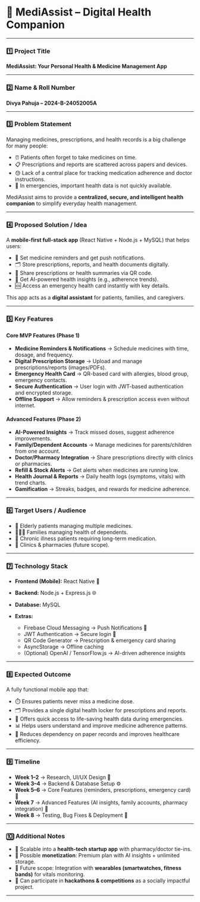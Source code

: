 # 🏥 MediAssist – Digital Health Companion

---

### 1️⃣ Project Title

**MediAssist: Your Personal Health & Medicine Management App**

---

### 2️⃣ Name & Roll Number

**Divya Pahuja – 2024-B-24052005A**

---

### 3️⃣ Problem Statement

Managing medicines, prescriptions, and health records is a big challenge for many people:

* ⏰ Patients often forget to take medicines on time.
* 📋 Prescriptions and reports are scattered across papers and devices.
* 😓 Lack of a central place for tracking medication adherence and doctor instructions.
* 🚨 In emergencies, important health data is not quickly available.

MediAssist aims to provide a **centralized, secure, and intelligent health companion** to simplify everyday health management.

---

### 4️⃣ Proposed Solution / Idea

A **mobile-first full-stack app** (React Native + Node.js + MySQL) that helps users:

* 📲 Set medicine reminders and get push notifications.
* 🗂️ Store prescriptions, reports, and health documents digitally.
* 📡 Share prescriptions or health summaries via QR code.
* 🧠 Get AI-powered health insights (e.g., adherence trends).
* 🆘 Access an emergency health card instantly with key details.

This app acts as a **digital assistant** for patients, families, and caregivers.

---

### 5️⃣ Key Features

#### Core MVP Features (Phase 1)

* **Medicine Reminders & Notifications** → Schedule medicines with time, dosage, and frequency.
* **Digital Prescription Storage** → Upload and manage prescriptions/reports (images/PDFs).
* **Emergency Health Card** → QR-based card with allergies, blood group, emergency contacts.
* **Secure Authentication** → User login with JWT-based authentication and encrypted storage.
* **Offline Support** → Allow reminders & prescription access even without internet.

#### Advanced Features (Phase 2)

* **AI-Powered Insights** → Track missed doses, suggest adherence improvements.
* **Family/Dependent Accounts** → Manage medicines for parents/children from one account.
* **Doctor/Pharmacy Integration** → Share prescriptions directly with clinics or pharmacies.
* **Refill & Stock Alerts** → Get alerts when medicines are running low.
* **Health Journal & Reports** → Daily health logs (symptoms, vitals) with trend charts.
* **Gamification** → Streaks, badges, and rewards for medicine adherence.

---

### 6️⃣ Target Users / Audience

* 👵 Elderly patients managing multiple medicines.
* 👨‍👩‍👧 Families managing health of dependents.
* 💊 Chronic illness patients requiring long-term medication.
* 🏥 Clinics & pharmacies (future scope).

---

### 7️⃣ Technology Stack

* **Frontend (Mobile):** React Native 📱
* **Backend:** Node.js + Express.js 🌐
* **Database:** MySQL 
* **Extras:**

  * Firebase Cloud Messaging → Push Notifications 🔔
  * JWT Authentication → Secure login 🔐
  * QR Code Generator → Prescription & emergency card sharing
  * AsyncStorage → Offline caching
  * (Optional) OpenAI / TensorFlow\.js → AI-driven adherence insights

---

### 8️⃣ Expected Outcome

A fully functional mobile app that:

* ⏱️ Ensures patients never miss a medicine dose.
* 🗂️ Provides a single digital health locker for prescriptions and reports.
* 🚨 Offers quick access to life-saving health data during emergencies.
* 📊 Helps users understand and improve medicine adherence patterns.
* 🎯 Reduces dependency on paper records and improves healthcare efficiency.

---

### 9️⃣ Timeline

* **Week 1–2** → Research, UI/UX Design 🎨
* **Week 3–4** → Backend & Database Setup ⚙️
* **Week 5–6** → Core Features (reminders, prescriptions, emergency card) 📲
* **Week 7** → Advanced Features (AI insights, family accounts, pharmacy integration) 🤖
* **Week 8** → Testing, Bug Fixes & Deployment 🚀

---

### 🔟 Additional Notes

* 📌 Scalable into a **health-tech startup app** with pharmacy/doctor tie-ins.
* 📌 Possible **monetization**: Premium plan with AI insights + unlimited storage.
* 📌 Future scope: Integration with **wearables (smartwatches, fitness bands)** for vitals monitoring.
* 📌 Can participate in **hackathons & competitions** as a socially impactful project.

---
